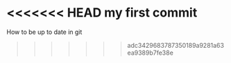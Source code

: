 <<<<<<< HEAD
my first commit
=======
How to be up to date in git
>>>>>>> adc3429683787350189a9281a63ea9389b7fe38e
